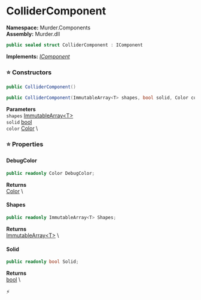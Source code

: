 # ColliderComponent

**Namespace:** Murder.Components \
**Assembly:** Murder.dll

```csharp
public sealed struct ColliderComponent : IComponent
```

**Implements:** _[IComponent](/Bang/Components/IComponent.html)_

### ⭐ Constructors
```csharp
public ColliderComponent()
```

```csharp
public ColliderComponent(ImmutableArray<T> shapes, bool solid, Color color)
```

**Parameters** \
`shapes` [ImmutableArray\<T\>](https://learn.microsoft.com/en-us/dotnet/api/System.Collections.Immutable.ImmutableArray-1?view=net-7.0) \
`solid` [bool](https://learn.microsoft.com/en-us/dotnet/api/System.Boolean?view=net-7.0) \
`color` [Color](/Murder/Core/Graphics/Color.html) \

### ⭐ Properties
#### DebugColor
```csharp
public readonly Color DebugColor;
```

**Returns** \
[Color](/Murder/Core/Graphics/Color.html) \
#### Shapes
```csharp
public readonly ImmutableArray<T> Shapes;
```

**Returns** \
[ImmutableArray\<T\>](https://learn.microsoft.com/en-us/dotnet/api/System.Collections.Immutable.ImmutableArray-1?view=net-7.0) \
#### Solid
```csharp
public readonly bool Solid;
```

**Returns** \
[bool](https://learn.microsoft.com/en-us/dotnet/api/System.Boolean?view=net-7.0) \


⚡